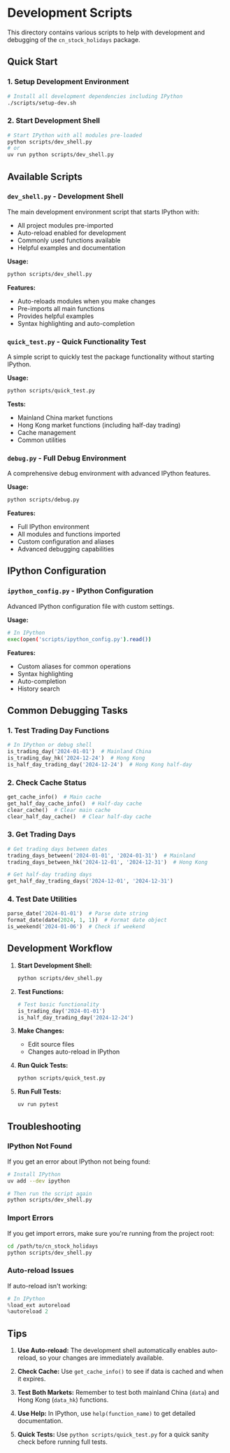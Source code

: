 # Development Scripts

This directory contains various scripts to help with development and debugging of the `cn_stock_holidays` package.

## Quick Start

### 1. Setup Development Environment

```bash
# Install all development dependencies including IPython
./scripts/setup-dev.sh
```

### 2. Start Development Shell

```bash
# Start IPython with all modules pre-loaded
python scripts/dev_shell.py
# or
uv run python scripts/dev_shell.py
```

## Available Scripts

### `dev_shell.py` - Development Shell

The main development environment script that starts IPython with:

- All project modules pre-imported
- Auto-reload enabled for development
- Commonly used functions available
- Helpful examples and documentation

**Usage:**

```bash
python scripts/dev_shell.py
```

**Features:**

- Auto-reloads modules when you make changes
- Pre-imports all main functions
- Provides helpful examples
- Syntax highlighting and auto-completion

### `quick_test.py` - Quick Functionality Test

A simple script to quickly test the package functionality without starting IPython.

**Usage:**

```bash
python scripts/quick_test.py
```

**Tests:**

- Mainland China market functions
- Hong Kong market functions (including half-day trading)
- Cache management
- Common utilities

### `debug.py` - Full Debug Environment

A comprehensive debug environment with advanced IPython features.

**Usage:**

```bash
python scripts/debug.py
```

**Features:**

- Full IPython environment
- All modules and functions imported
- Custom configuration and aliases
- Advanced debugging capabilities

## IPython Configuration

### `ipython_config.py` - IPython Configuration

Advanced IPython configuration file with custom settings.

**Usage:**

```bash
# In IPython
exec(open('scripts/ipython_config.py').read())
```

**Features:**

- Custom aliases for common operations
- Syntax highlighting
- Auto-completion
- History search

## Common Debugging Tasks

### 1. Test Trading Day Functions

```python
# In IPython or debug shell
is_trading_day('2024-01-01')  # Mainland China
is_trading_day_hk('2024-12-24')  # Hong Kong
is_half_day_trading_day('2024-12-24')  # Hong Kong half-day
```

### 2. Check Cache Status

```python
get_cache_info()  # Main cache
get_half_day_cache_info()  # Half-day cache
clear_cache()  # Clear main cache
clear_half_day_cache()  # Clear half-day cache
```

### 3. Get Trading Days

```python
# Get trading days between dates
trading_days_between('2024-01-01', '2024-01-31')  # Mainland
trading_days_between_hk('2024-12-01', '2024-12-31')  # Hong Kong

# Get half-day trading days
get_half_day_trading_days('2024-12-01', '2024-12-31')
```

### 4. Test Date Utilities

```python
parse_date('2024-01-01')  # Parse date string
format_date(date(2024, 1, 1))  # Format date object
is_weekend('2024-01-06')  # Check if weekend
```

## Development Workflow

1. **Start Development Shell:**

   ```bash
   python scripts/dev_shell.py
   ```

2. **Test Functions:**

   ```python
   # Test basic functionality
   is_trading_day('2024-01-01')
   is_half_day_trading_day('2024-12-24')
   ```

3. **Make Changes:**

   - Edit source files
   - Changes auto-reload in IPython

4. **Run Quick Tests:**

   ```bash
   python scripts/quick_test.py
   ```

5. **Run Full Tests:**
   ```bash
   uv run pytest
   ```

## Troubleshooting

### IPython Not Found

If you get an error about IPython not being found:

```bash
# Install IPython
uv add --dev ipython

# Then run the script again
python scripts/dev_shell.py
```

### Import Errors

If you get import errors, make sure you're running from the project root:

```bash
cd /path/to/cn_stock_holidays
python scripts/dev_shell.py
```

### Auto-reload Issues

If auto-reload isn't working:

```python
# In IPython
%load_ext autoreload
%autoreload 2
```

## Tips

1. **Use Auto-reload:** The development shell automatically enables auto-reload, so your changes are immediately available.

2. **Check Cache:** Use `get_cache_info()` to see if data is cached and when it expires.

3. **Test Both Markets:** Remember to test both mainland China (`data`) and Hong Kong (`data_hk`) functions.

4. **Use Help:** In IPython, use `help(function_name)` to get detailed documentation.

5. **Quick Tests:** Use `python scripts/quick_test.py` for a quick sanity check before running full tests.
